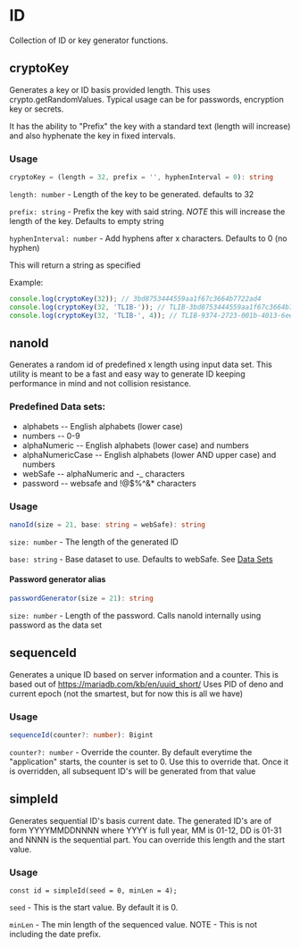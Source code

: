 # ID

Collection of ID or key generator functions.

## cryptoKey

Generates a key or ID basis provided length. This uses crypto.getRandomValues. Typical usage can be for passwords, encryption key or secrets.

It has the ability to "Prefix" the key with a standard text (length will increase) and also hyphenate the key in fixed intervals.

### Usage

```ts
cryptoKey = (length = 32, prefix = '', hyphenInterval = 0): string
```

`length: number` - Length of the key to be generated. defaults to 32

`prefix: string` - Prefix the key with said string. _NOTE_ this will increase the length of the key. Defaults to empty string

`hyphenInterval: number` - Add hyphens after x characters. Defaults to 0 (no hyphen)

This will return a string as specified

Example:

```ts
console.log(cryptoKey(32)); // 3bd8753444559aa1f67c3664b7722ad4
console.log(cryptoKey(32, 'TLIB-')); // TLIB-3bd8753444559aa1f67c3664b7722ad4
console.log(cryptoKey(32, 'TLIB-', 4)); // TLIB-9374-2723-001b-4013-6ee3-0ea8-cad0-5434
```

## nanoId

Generates a random id of predefined x length using input data set. This utility is meant to be a fast and easy way to generate ID keeping performance in mind and not collision resistance.

### Predefined Data sets:

- alphabets -- English alphabets (lower case)
- numbers -- 0-9
- alphaNumeric -- English alphabets (lower case) and numbers
- alphaNumericCase -- English alphabets (lower AND upper case) and numbers
- webSafe -- alphaNumeric and -_ characters
- password -- websafe and !@$%^&* characters

### Usage

```ts
nanoId(size = 21, base: string = webSafe): string
```

`size: number` - The length of the generated ID

`base: string` - Base dataset to use. Defaults to webSafe. See [Data Sets](#predefined-data-sets)

#### Password generator alias

```ts
passwordGenerator(size = 21): string
```

`size: number` - Length of the password. Calls nanoId internally using password as the data set

## sequenceId

Generates a unique ID based on server information and a counter. This is based out of https://mariadb.com/kb/en/uuid_short/
Uses PID of deno and current epoch (not the smartest, but for now this is all we have)

### Usage

```ts
sequenceId(counter?: number): Bigint
```

`counter?: number` - Override the counter. By default everytime the "application" starts, the counter is set to 0. Use this to override that. Once it is overridden, all subsequent ID's will be generated from that value

## simpleId

Generates sequential ID's basis current date. The generated ID's are of form YYYYMMDDNNNN where YYYY is full year, MM is 01-12, DD is 01-31 and NNNN is the sequential part. You can override this length and the start value.

### Usage

`const id = simpleId(seed = 0, minLen = 4);`

`seed` - This is the start value. By default it is 0.

`minLen` - The min length of the sequenced value. NOTE - This is not including the date prefix.
